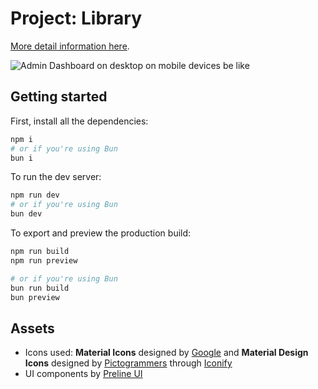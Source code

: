 # Project: Library

[More detail information here](https://www.theodinproject.com/lessons/node-path-javascript-library).

![Admin Dashboard on desktop on mobile devices be like](https://i.ibb.co/8mFpZCT/Screenshot-20231128-113145-1.png)

## Getting started

First, install all the dependencies:

```bash
npm i
# or if you're using Bun
bun i
```

To run the dev server:

```bash
npm run dev
# or if you're using Bun
bun dev
```

To export and preview the production build:

```bash
npm run build
npm run preview

# or if you're using Bun
bun run build
bun preview
```

## Assets

- Icons used: **Material Icons** designed by [Google](https://github.com/material-icons/material-icons) and **Material Design Icons** designed by [Pictogrammers](https://pictogrammers.com/library/mdi) through [Iconify](https://iconify.design)
- UI components by [Preline UI](https://preline.co)
